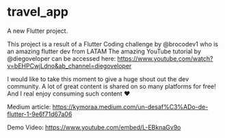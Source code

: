 # travel_app

A new Flutter project.

This project is a result of a Flutter Coding challenge by @brocodev1 who is an amazing flutter dev from LATAM
The amazing YouTube tutorial by @diegoveloper can be accessed here: https://www.youtube.com/watch?v=bEHPCwjLdno&ab_channel=diegoveloper

I would like to take this moment to give a huge shout out the dev community.
A lot of great content is shared on so many platforms for free! And I real enjoy consuming such content ❤

Medium article: https://kymoraa.medium.com/un-desaf%C3%ADo-de-flutter-1-9e6f71d67a06

Demo Video: https://www.youtube.com/embed/L-EBknaGv9o 
